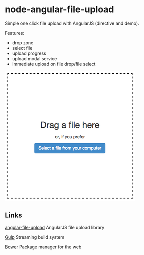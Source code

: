 node-angular-file-upload
========================

Simple one click file upload with AngularJS (directive and demo).

Features:
- drop zone
- select file
- upload progress
- upload modal service
- immediate upload on file drop/file select

![AngularJS File Upload](screenshot.png "AngularJS File Upload") 
 
## Links
 
[angular-file-upload](https://github.com/nervgh/angular-file-upload) AngularJS file upload library

[Gulp](http://gulpjs.com/) Streaming build system

[Bower](http://bower.io/) Package manager for the web
